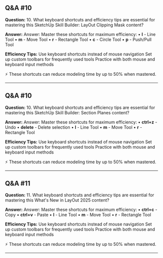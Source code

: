 
## Q&A #10

**Question:** 10. What keyboard shortcuts and efficiency tips are essential for mastering this SketchUp Skill Builder: LayOut Clipping Mask content?

**Answer:** Answer:
Master these shortcuts for maximum efficiency:
• **l** - Line Tool
• **m** - Move Tool
• **r** - Rectangle Tool
• **c** - Circle Tool
• **p** - Push/Pull Tool

**Efficiency Tips:**
Use keyboard shortcuts instead of mouse navigation
Set up custom toolbars for frequently used tools
Practice with both mouse and keyboard input methods

⚡ These shortcuts can reduce modeling time by up to 50% when mastered.

---

## Q&A #10

**Question:** 10. What keyboard shortcuts and efficiency tips are essential for mastering this SketchUp Skill Builder: Section Planes content?

**Answer:** Answer:
Master these shortcuts for maximum efficiency:
• **ctrl+z** - Undo
• **delete** - Delete selection
• **l** - Line Tool
• **m** - Move Tool
• **r** - Rectangle Tool

**Efficiency Tips:**
Use keyboard shortcuts instead of mouse navigation
Set up custom toolbars for frequently used tools
Practice with both mouse and keyboard input methods

⚡ These shortcuts can reduce modeling time by up to 50% when mastered.

---

## Q&A #11

**Question:** 11. What keyboard shortcuts and efficiency tips are essential for mastering this What's New in LayOut 2025 content?

**Answer:** Answer:
Master these shortcuts for maximum efficiency:
• **ctrl+c** - Copy
• **ctrl+v** - Paste
• **l** - Line Tool
• **m** - Move Tool
• **r** - Rectangle Tool

**Efficiency Tips:**
Use keyboard shortcuts instead of mouse navigation
Set up custom toolbars for frequently used tools
Practice with both mouse and keyboard input methods

⚡ These shortcuts can reduce modeling time by up to 50% when mastered.

---
